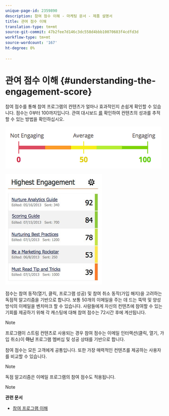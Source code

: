 ```yaml
---
unique-page-id: 2359890
description: 참여 점수 이해 - 마케팅 문서 - 제품 설명서
title: 관여 점수 이해
translation-type: tm+mt
source-git-commit: 47b2fee7d146c3dc558d4bbb10070683f4cdfd3d
workflow-type: tm+mt
source-wordcount: '167'
ht-degree: 0%

---
```



# 관여 점수 이해 {#understanding-the-engagement-score}

참여 점수를 통해 참여 프로그램의 컨텐츠가 얼마나 효과적인지 손쉽게 확인할 수 있습니다. 점수는 0부터 100까지입니다. 관여 대시보드 [를](the-engagement-dashboard.md) 확인하여 컨텐츠의 성과를 추적할 수 있는 방법을 확인하십시오.

![](assets/image2014-9-25-16-3a24-3a54.png)

![](assets/highestengagementwidget.jpg)

점수는 참여 동작(열기, 클릭, 프로그램 성공) 및 참여 취소 동작(가입 해지)을 고려하는 독점적 알고리즘을 기반으로 합니다. 보통 50개의 이메일을 주는 데 드는 뚝딱 및 양성 방식의 이메일을 벤치마크 할 수 있습니다. 사람들에게 자신의 컨텐츠에 참여할 수 있는 기회를 제공하기 위해 각 캐스팅에 대해 참여 점수는 72시간 후에 계산됩니다.

>[!NOTE]
>
>프로그램이 스트림 컨텐츠로 사용되는 경우 참여 점수는 이메일 인터랙션(클릭, 열기, 가입 취소)이 **아닌** 프로그램 멤버십 및 성공 상태를 기반으로 합니다.

참여 점수는 모든 고객에게 공통입니다. 또한 가장 매력적인 컨텐츠를 제공하는 사용자를 비교할 수 있습니다.

>[!NOTE]
>
>독점 알고리즘은 이메일 프로그램의 참여 점수도 적용됩니다.

>[!NOTE]
>
>**관련 문서**
>
>* [참여 프로그램 이해](../../../../product-docs/email-marketing/drip-nurturing/creating-an-engagement-program/understanding-engagement-programs.md)

>



